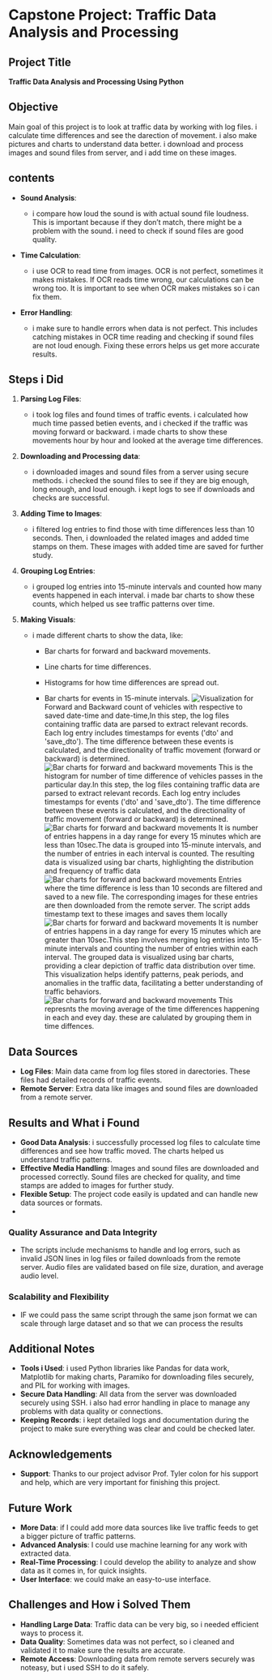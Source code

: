 # Capstone Project: Traffic Data Analysis and Processing

## Project Title
**Traffic Data Analysis and Processing Using Python**

## Objective
Main goal of this project is to look at traffic data by working with log files. i calculate time differences and see the darection of movement. i also make pictures and charts to understand data better. i download and process images and sound files from server, and i add time on these images.

## contents 
- **Sound Analysis**:
  - i compare how loud the sound is with actual sound file loudness. This is important because if they don’t match, there might be a problem with the sound. i need to check if sound files are good quality.

- **Time Calculation**:
  - i use OCR to read time from images. OCR is not perfect, sometimes it makes mistakes. If OCR reads time wrong, our calculations can be wrong too. It is important to see when OCR makes mistakes so i can fix them.

- **Error Handling**:
  - i make sure to handle errors when data is not perfect. This includes catching mistakes in OCR time reading and checking if sound files are not loud enough. Fixing these errors helps us get more accurate results.

## Steps i Did

1. **Parsing Log Files**:
   - i took log files and found times of traffic events. i calculated how much time passed betien events, and i checked if the traffic was moving forward or backward. i made charts to show these movements hour by hour and looked at the average time differences.

2. **Downloading and Processing data**:
   - i downloaded images and sound files from a server using secure methods. i checked the sound files to see if they are big enough, long enough, and loud enough. i kept logs to see if downloads and checks are successful.

3. **Adding Time to Images**:
   - i filtered log entries to find those with time differences less than 10 seconds. Then, i downloaded the related images and added time stamps on them. These images with added time are saved for further study.

4. **Grouping Log Entries**:
   - i grouped log entries into 15-minute intervals and counted how many events happened in each interval. i made bar charts to show these counts, which helped us see traffic patterns over time.

5. **Making Visuals**:
   - i made different charts to show the data, like:
     - Bar charts for forward and backward movements.
     
     - Line charts for time differences.
     - Histograms for how time differences are spread out.
     - Bar charts for events in 15-minute intervals.
![Visualization for](1.png)
 Forward and Backward count of vehicles with respective to saved date-time and date-time,In this step, the log files containing traffic data are parsed to extract relevant records. Each log entry includes timestamps for events ('dto' and 'save_dto'). The time difference between these events is calculated, and the directionality of traffic movement (forward or backward) is determined.
![Bar charts for forward and backward movements](4.png)
This is the histogram for number of time difference of vehicles passes in the particular day.In this step, the log files containing traffic data are parsed to extract relevant records. Each log entry includes timestamps for events ('dto' and 'save_dto'). The time difference between these events is calculated, and the directionality of traffic movement (forward or backward) is determined.
![Bar charts for forward and backward movements](3.png)
It is number of entries happens in a day range for every 15 minutes which are less than 10sec.The data is grouped into 15-minute intervals, and the number of entries in each interval is counted. The resulting data is visualized using bar charts, highlighting the distribution and frequency of traffic data
![Bar charts for forward and backward movements](35.jpg)
Entries where the time difference is less than 10 seconds are filtered and saved to a new file. The corresponding images for these entries are then downloaded from the remote server. The script adds timestamp text to these images and saves them locally
![Bar charts for forward and backward movements](2.png)
It is number of entries happens in a day range for every 15 minutes which are greater than 10sec.This step involves merging log entries into 15-minute intervals and counting the number of entries within each interval. The grouped data is visualized using bar charts, providing a clear depiction of traffic data distribution over time. This visualization helps identify patterns, peak periods, and anomalies in the traffic data, facilitating a better understanding of traffic behaviors.
![Bar charts for forward and backward movements](5.png)
This represnts the moving average of the time differences happening in each and evey day. these are calulated by grouping them in time diffences.


## Data Sources
- **Log Files**: Main data came from log files stored in darectories. These files had detailed records of traffic events.
- **Remote Server**: Extra data like images and sound files are downloaded from a remote server.

## Results and What i Found
- **Good Data Analysis**: i successfully processed log files to calculate time differences and see how traffic moved. The charts helped us understand traffic patterns.
- **Effective Media Handling**: Images and sound files are downloaded and processed correctly. Sound files are checked for quality, and time stamps are added to images for further study.
- **Flexible Setup**: The project code easily is updated and can handle new data sources or formats.
- 
### Quality Assurance and Data Integrity
- The scripts include mechanisms to handle and log errors, such as invalid JSON lines in log files or failed downloads from the remote server. Audio files are validated based on file size, duration, and average audio level.

### Scalability and Flexibility
- IF we could pass the same script through the same json format we can scale through large dataset and so that we can process the results
## Additional Notes
- **Tools i Used**: i used Python libraries like Pandas for data work, Matplotlib for making charts, Paramiko for downloading files securely, and PIL for working with images.
- **Secure Data Handling**: All data from the server was downloaded securely using SSH. i also had error handling in place to manage any problems with data quality or connections.
- **Keeping Records**: i kept detailed logs and documentation during the project to make sure everything was clear and could be checked later.

## Acknowledgements
- **Support**: Thanks to our project advisor Prof. Tyler colon for his support and help, which are very important for finishing this project.

## Future Work
- **More Data**: if I could add more data sources like live traffic feeds to get a bigger picture of traffic patterns.
- **Advanced Analysis**: I could use machine learning for any work with extracted data.
- **Real-Time Processing**: I could develop the ability to analyze and show data as it comes in, for quick insights.
- **User Interface**: we could make an easy-to-use interface.

## Challenges and How i Solved Them
- **Handling Large Data**: Traffic data can be very big, so i needed efficient ways to process it.
- **Data Quality**: Sometimes data was not perfect, so i cleaned and validated it to make sure the results are accurate.
- **Remote Access**: Downloading data from remote servers securely was noteasy, but i used SSH to do it safely.



